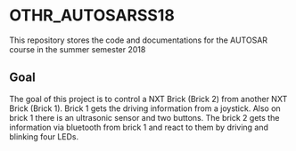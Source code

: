 # OTHR_AUTOSARSS18
This repository stores the code and documentations for the AUTOSAR course in the summer semester 2018

## Goal
The goal of this project is to control a NXT Brick (Brick 2) from another NXT Brick (Brick 1).
Brick 1 gets the driving information from a joystick.
Also on brick 1 there is an ultrasonic sensor and two buttons.
The brick 2 gets the information via bluetooth from brick 1 and react to them by driving and blinking four LEDs.

